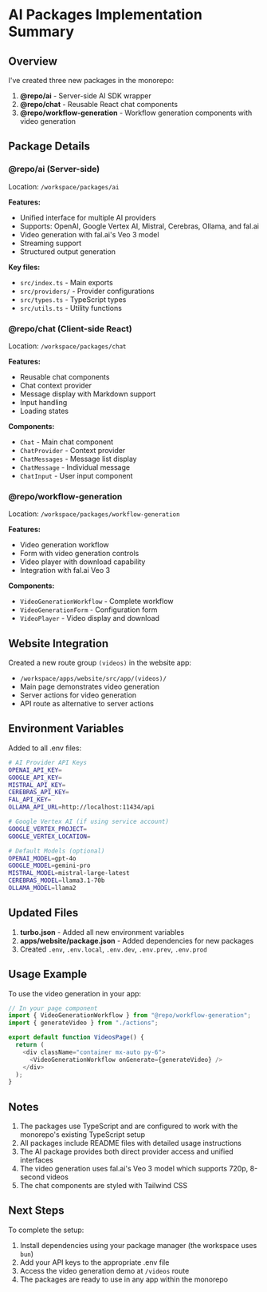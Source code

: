 # AI Packages Implementation Summary

## Overview

I've created three new packages in the monorepo:

1. **@repo/ai** - Server-side AI SDK wrapper
2. **@repo/chat** - Reusable React chat components
3. **@repo/workflow-generation** - Workflow generation components with video generation

## Package Details

### @repo/ai (Server-side)

Location: `/workspace/packages/ai`

**Features:**
- Unified interface for multiple AI providers
- Supports: OpenAI, Google Vertex AI, Mistral, Cerebras, Ollama, and fal.ai
- Video generation with fal.ai's Veo 3 model
- Streaming support
- Structured output generation

**Key files:**
- `src/index.ts` - Main exports
- `src/providers/` - Provider configurations
- `src/types.ts` - TypeScript types
- `src/utils.ts` - Utility functions

### @repo/chat (Client-side React)

Location: `/workspace/packages/chat`

**Features:**
- Reusable chat components
- Chat context provider
- Message display with Markdown support
- Input handling
- Loading states

**Components:**
- `Chat` - Main chat component
- `ChatProvider` - Context provider
- `ChatMessages` - Message list display
- `ChatMessage` - Individual message
- `ChatInput` - User input component

### @repo/workflow-generation

Location: `/workspace/packages/workflow-generation`

**Features:**
- Video generation workflow
- Form with video generation controls
- Video player with download capability
- Integration with fal.ai Veo 3

**Components:**
- `VideoGenerationWorkflow` - Complete workflow
- `VideoGenerationForm` - Configuration form
- `VideoPlayer` - Video display and download

## Website Integration

Created a new route group `(videos)` in the website app:
- `/workspace/apps/website/src/app/(videos)/`
- Main page demonstrates video generation
- Server actions for video generation
- API route as alternative to server actions

## Environment Variables

Added to all .env files:
```bash
# AI Provider API Keys
OPENAI_API_KEY=
GOOGLE_API_KEY=
MISTRAL_API_KEY=
CEREBRAS_API_KEY=
FAL_API_KEY=
OLLAMA_API_URL=http://localhost:11434/api

# Google Vertex AI (if using service account)
GOOGLE_VERTEX_PROJECT=
GOOGLE_VERTEX_LOCATION=

# Default Models (optional)
OPENAI_MODEL=gpt-4o
GOOGLE_MODEL=gemini-pro
MISTRAL_MODEL=mistral-large-latest
CEREBRAS_MODEL=llama3.1-70b
OLLAMA_MODEL=llama2
```

## Updated Files

1. **turbo.json** - Added all new environment variables
2. **apps/website/package.json** - Added dependencies for new packages
3. Created `.env`, `.env.local`, `.env.dev`, `.env.prev`, `.env.prod`

## Usage Example

To use the video generation in your app:

```typescript
// In your page component
import { VideoGenerationWorkflow } from "@repo/workflow-generation";
import { generateVideo } from "./actions";

export default function VideosPage() {
  return (
    <div className="container mx-auto py-6">
      <VideoGenerationWorkflow onGenerate={generateVideo} />
    </div>
  );
}
```

## Notes

1. The packages use TypeScript and are configured to work with the monorepo's existing TypeScript setup
2. All packages include README files with detailed usage instructions
3. The AI package provides both direct provider access and unified interfaces
4. The video generation uses fal.ai's Veo 3 model which supports 720p, 8-second videos
5. The chat components are styled with Tailwind CSS

## Next Steps

To complete the setup:
1. Install dependencies using your package manager (the workspace uses `bun`)
2. Add your API keys to the appropriate .env file
3. Access the video generation demo at `/videos` route
4. The packages are ready to use in any app within the monorepo